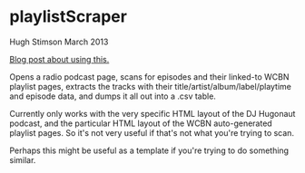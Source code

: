 # playlistScraper

Hugh Stimson March 2013

[Blog post about using this.](http://hughstimson.org/2012/04/16/playlist-data-mining)

Opens a radio podcast page, scans for episodes and their linked-to WCBN playlist pages,
extracts the tracks with their title/artist/album/label/playtime and episode data,
and dumps it all out into a .csv table.

Currently only works with the very specific HTML layout of the DJ Hugonaut podcast,
and the particular HTML layout of the WCBN auto-generated playlist pages.
So it's not very useful if that's not what you're trying to scan.

Perhaps this might be useful as a template if you're trying to do something similar.
